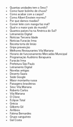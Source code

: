 <li style="font-size: 0.5em">Quantas unidades tem o Sesc?</li>
<li style="font-size: 0.5em">Como fazer bolinho de chuva?</li>
<li style="font-size: 0.5em">Como acabar com a caspa?</li>
<li style="font-size: 0.5em">Como Albert Einstein morreu?</li>
<li style="font-size: 0.5em">Por que damos risadas?</li>
<li style="font-size: 0.5em">Comer leite com manga faz mal?</li>
<li style="font-size: 0.5em">Qual e o maior país do mundo?</li>
<li style="font-size: 0.5em">Quantos países ha na América do Sul?</li>
<li style="font-size: 0.5em">Letramento Digital</li>
<li style="font-size: 0.5em">Notícias Terceira Idade</li>
<li style="font-size: 0.5em">Notícias Furacão Irma</li>
<li style="font-size: 0.5em">Receita torta de limão</li>
<li style="font-size: 0.5em">Gripe prevenção</li>
<li style="font-size: 0.5em">Melhores Restaurantes Vila Mariana</li>
<li style="font-size: 0.5em">Horario de funcionamento Mercadão Municipal</li>
<li style="font-size: 0.5em">Programação Auditório Ibirapuera</li>
<li style="font-size: 0.5em">Furacão Irma</li>
<li style="font-size: 0.5em">Prefeitura São Paulo</li>
<li style="font-size: 0.5em">Letramento Digital</li>
<li style="font-size: 0.5em">Novelas antigas</li>
<li style="font-size: 0.5em">Deserto Saara</li>
<li style="font-size: 0.5em">Sede Google</li>
<li style="font-size: 0.5em">Maior montanha russa</li>
<li style="font-size: 0.5em">Paisagens brasileiras</li>
<li style="font-size: 0.5em">Sesc Vila Mariana</li>
<li style="font-size: 0.5em">Roberto Carlos</li>
<li style="font-size: 0.5em">Vila Mariana</li>
<li style="font-size: 0.5em">O Clone</li>
<li style="font-size: 0.5em">Eclipse Total</li>
<li style="font-size: 0.5em">Grécia</li>
<li style="font-size: 0.5em">Gilberto Gil</li>
<li style="font-size: 0.5em">Anfíbios</li>
<li style="font-size: 0.5em">Fátima Bernardes</li>
<li style="font-size: 0.5em">Grupo sanguíneo</li>
<li style="font-size: 0.5em">Gal Costa</li>